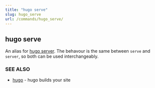 ```yaml
---
title: "hugo serve"
slug: hugo_serve
url: /commands/hugo_serve/
---
```

## hugo serve

An alias for [hugo server](/commands/hugo_server/). The behavour is the same between `serve` and `server`, so both can be used interchangeably.

### SEE ALSO

* [hugo](/commands/hugo/)	 - hugo builds your site
